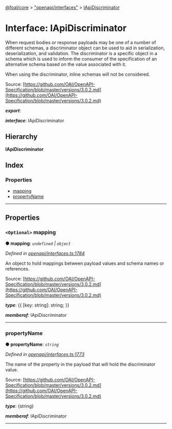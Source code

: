 [@foal/core](../README.md) > ["openapi/interfaces"](../modules/_openapi_interfaces_.md) > [IApiDiscriminator](../interfaces/_openapi_interfaces_.iapidiscriminator.md)

# Interface: IApiDiscriminator

When request bodies or response payloads may be one of a number of different schemas, a discriminator object can be used to aid in serialization, deserialization, and validation. The discriminator is a specific object in a schema which is used to inform the consumer of the specification of an alternative schema based on the value associated with it.

When using the discriminator, inline schemas will not be considered.

Source: [https://github.com/OAI/OpenAPI-Specification/blob/master/versions/3.0.2.md](https://github.com/OAI/OpenAPI-Specification/blob/master/versions/3.0.2.md)

*__export__*: 

*__interface__*: IApiDiscriminator

## Hierarchy

**IApiDiscriminator**

## Index

### Properties

* [mapping](_openapi_interfaces_.iapidiscriminator.md#mapping)
* [propertyName](_openapi_interfaces_.iapidiscriminator.md#propertyname)

---

## Properties

<a id="mapping"></a>

### `<Optional>` mapping

**● mapping**: *`undefined` \| `object`*

*Defined in [openapi/interfaces.ts:1784](https://github.com/FoalTS/foal/blob/70cc46bd/packages/core/src/openapi/interfaces.ts#L1784)*

An object to hold mappings between payload values and schema names or references.

Source: [https://github.com/OAI/OpenAPI-Specification/blob/master/versions/3.0.2.md](https://github.com/OAI/OpenAPI-Specification/blob/master/versions/3.0.2.md)

*__type__*: {{ \[key: string\]: string; }}

*__memberof__*: IApiDiscriminator

___
<a id="propertyname"></a>

###  propertyName

**● propertyName**: *`string`*

*Defined in [openapi/interfaces.ts:1773](https://github.com/FoalTS/foal/blob/70cc46bd/packages/core/src/openapi/interfaces.ts#L1773)*

The name of the property in the payload that will hold the discriminator value.

Source: [https://github.com/OAI/OpenAPI-Specification/blob/master/versions/3.0.2.md](https://github.com/OAI/OpenAPI-Specification/blob/master/versions/3.0.2.md)

*__type__*: {string}

*__memberof__*: IApiDiscriminator

___

